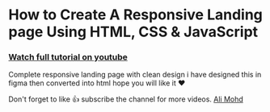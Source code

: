 # How to Create A Responsive Landing page Using HTML, CSS & JavaScript

### [Watch full tutorial on youtube](https://youtu.be/6-aoyvFRdEY)

Complete responsive landing page with clean design i have designed this in figma then converted into html hope you will like it ❤️

Don't forget to like 👍 subscribe the channel for more videos.
[Ali Mohd](https://www.youtube.com/channel/UCD82KIkpQ5dtQYFzxLejzGg)
